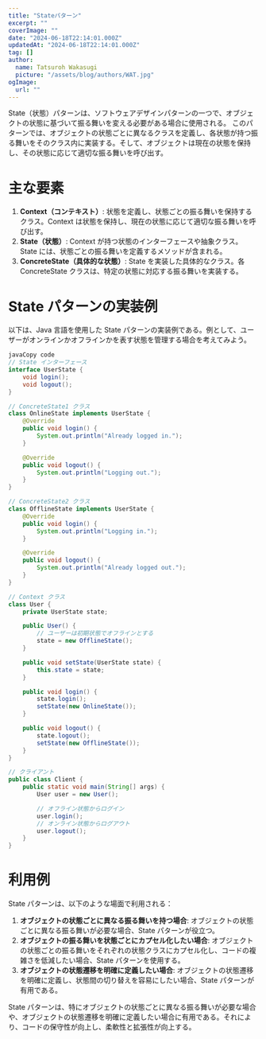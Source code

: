 ```yaml
---
title: "Stateパターン"
excerpt: ""
coverImage: ""
date: "2024-06-18T22:14:01.000Z"
updatedAt: "2024-06-18T22:14:01.000Z"
tag: []
author:
  name: Tatsuroh Wakasugi
  picture: "/assets/blog/authors/WAT.jpg"
ogImage:
  url: ""
---
```


State（状態）パターンは、ソフトウェアデザインパターンの一つで、オブジェクトの状態に基づいて振る舞いを変える必要がある場合に使用される。
このパターンでは、オブジェクトの状態ごとに異なるクラスを定義し、各状態が持つ振る舞いをそのクラス内に実装する。そして、オブジェクトは現在の状態を保持し、その状態に応じて適切な振る舞いを呼び出す。

# **主な要素**

1. **Context（コンテキスト）**: 状態を定義し、状態ごとの振る舞いを保持するクラス。Context は状態を保持し、現在の状態に応じて適切な振る舞いを呼び出す。
2. **State（状態）**: Context が持つ状態のインターフェースや抽象クラス。State には、状態ごとの振る舞いを定義するメソッドが含まれる。
3. **ConcreteState（具体的な状態）**: State を実装した具体的なクラス。各 ConcreteState クラスは、特定の状態に対応する振る舞いを実装する。

# **State パターンの実装例**

以下は、Java 言語を使用した State パターンの実装例である。例として、ユーザーがオンラインかオフラインかを表す状態を管理する場合を考えてみよう。

```java
javaCopy code
// State インターフェース
interface UserState {
    void login();
    void logout();
}

// ConcreteState1 クラス
class OnlineState implements UserState {
    @Override
    public void login() {
        System.out.println("Already logged in.");
    }

    @Override
    public void logout() {
        System.out.println("Logging out.");
    }
}

// ConcreteState2 クラス
class OfflineState implements UserState {
    @Override
    public void login() {
        System.out.println("Logging in.");
    }

    @Override
    public void logout() {
        System.out.println("Already logged out.");
    }
}

// Context クラス
class User {
    private UserState state;

    public User() {
        // ユーザーは初期状態でオフラインとする
        state = new OfflineState();
    }

    public void setState(UserState state) {
        this.state = state;
    }

    public void login() {
        state.login();
        setState(new OnlineState());
    }

    public void logout() {
        state.logout();
        setState(new OfflineState());
    }
}

// クライアント
public class Client {
    public static void main(String[] args) {
        User user = new User();

        // オフライン状態からログイン
        user.login();
        // オンライン状態からログアウト
        user.logout();
    }
}

```

# **利用例**

State パターンは、以下のような場面で利用される：

1. **オブジェクトの状態ごとに異なる振る舞いを持つ場合**: オブジェクトの状態ごとに異なる振る舞いが必要な場合、State パターンが役立つ。
2. **オブジェクトの振る舞いを状態ごとにカプセル化したい場合**: オブジェクトの状態ごとの振る舞いをそれぞれの状態クラスにカプセル化し、コードの複雑さを低減したい場合、State パターンを使用する。
3. **オブジェクトの状態遷移を明確に定義したい場合**: オブジェクトの状態遷移を明確に定義し、状態間の切り替えを容易にしたい場合、State パターンが有用である。

State パターンは、特にオブジェクトの状態ごとに異なる振る舞いが必要な場合や、オブジェクトの状態遷移を明確に定義したい場合に有用である。それにより、コードの保守性が向上し、柔軟性と拡張性が向上する。
